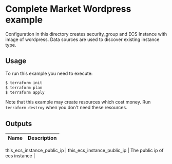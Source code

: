 # Complete Market Wordpress  example

Configuration in this directory creates security_group and ECS Instance with image of wordpress.
Data sources are used to discover existing instance type.


## Usage

To run this example you need to execute:

```bash
$ terraform init
$ terraform plan
$ terraform apply
```

Note that this example may create resources which cost money. Run `terraform destroy` when you don't need these resources.

<!-- BEGINNING OF PRE-COMMIT-TERRAFORM DOCS HOOK -->
## Outputs

| Name | Description |
|------|-------------|
this_ecs_instance_public_ip
| this\_ecs\_instance\_public\_ip | The public ip of ecs instance |

<!-- END OF PRE-COMMIT-TERRAFORM DOCS HOOK -->
